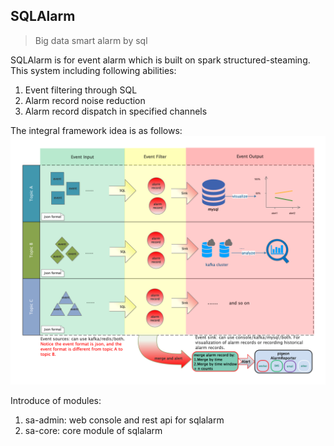 ## SQLAlarm
> Big data smart alarm by sql

SQLAlarm is for event alarm which is built on spark structured-steaming. This system including following abilities:
1. Event filtering through SQL
2. Alarm record noise reduction
3. Alarm record dispatch in specified channels

The integral framework idea is as follows:
![sqlalarm](docs/sqlalarm.png)

Introduce of modules:
1. sa-admin: web console and rest api for sqlalarm
2. sa-core: core module of sqlalarm